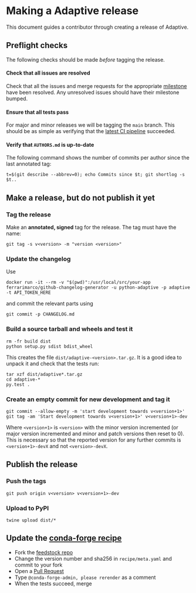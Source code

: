 # Making a Adaptive release

This document guides a contributor through creating a release of Adaptive.


## Preflight checks

The following checks should be made *before* tagging the release.


#### Check that all issues are resolved

Check that all the issues and merge requests for the appropriate
[milestone](https://github.com/python-adaptive/adaptive/issues)
have been resolved. Any unresolved issues should have their milestone
bumped.


#### Ensure that all tests pass

For major and minor releases we will be tagging the ``main`` branch.
This should be as simple as verifying that the
[latest CI pipeline](https://dev.azure.com/python-adaptive/adaptive/_build)
succeeded.


#### Verify that `AUTHORS.md` is up-to-date

The following command shows the number of commits per author since the last
annotated tag:
```
t=$(git describe --abbrev=0); echo Commits since $t; git shortlog -s $t..
```

## Make a release, but do not publish it yet


### Tag the release

Make an **annotated, signed** tag for the release. The tag must have the name:
```
git tag -s v<version> -m "version <version>"
```

### Update the changelog
Use
```
docker run -it --rm -v "$(pwd)":/usr/local/src/your-app ferrarimarco/github-changelog-generator -u python-adaptive -p adaptive -t API_TOKEN_HERE
```
and commit the relevant parts using
```
git commit -p CHANGELOG.md
```

### Build a source tarball and wheels and test it

```
rm -fr build dist
python setup.py sdist bdist_wheel
```

This creates the file `dist/adaptive-<version>.tar.gz`.  It is a good idea to unpack it
and check that the tests run:
```
tar xzf dist/adaptive*.tar.gz
cd adaptive-*
py.test .
```

### Create an empty commit for new development and tag it
```
git commit --allow-empty -m 'start development towards v<version+1>'
git tag -am 'Start development towards v<version+1>' v<version+1>-dev
```

Where `<version+1>` is `<version>` with the minor version incremented
(or major version incremented and minor and patch versions then reset to 0).
This is necessary so that the reported version for any further commits is
`<version+1>-devX` and not `<version>-devX`.


## Publish the release

### Push the tags
```
git push origin v<version> v<version+1>-dev
```

### Upload to PyPI

```
twine upload dist/*
```


## Update the [conda-forge recipe](https://github.com/conda-forge/adaptive-feedstock)

* Fork the [feedstock repo](https://github.com/conda-forge/adaptive-feedstock)
* Change the version number and sha256 in `recipe/meta.yaml` and commit to your fork
* Open a [Pull Request](https://github.com/conda-forge/adaptive-feedstock/compare)
* Type `@conda-forge-admin, please rerender` as a comment
* When the tests succeed, merge
